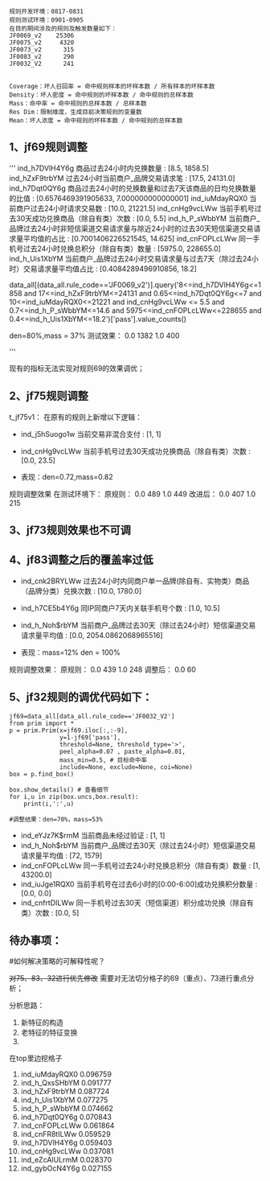 ```
规则开发环境：0817-0831
规则测试环境：0901-0905
在目的期间涉及的规则及触发数量如下：
JF0069_v2    25306
JF0075_v2     4320
JF0073_v2      315
JF0083_v2      290
JF0032_V2      241


Coverage：坏人召回率 = 命中规则样本的坏样本数 / 所有样本的坏样本数
Density：坏人密度 = 命中规则的坏样本数 / 命中规则的总样本数
Mass：命中率 = 命中规则的总样本数 / 总样本数
Res Dim：限制维度，生成目前决策规则的变量数
Mean：坏人浓度 = 命中规则的坏样本数 / 命中规则的总样本数

```

## 1、jf69规则调整
'''
ind_h7DVlH4Y6g 商品过去24小时内兑换数量 : [8.5, 1858.5]
ind_hZxF9trbYM 过去24小时当前商户_品牌交易请求笔 : [17.5, 24131.0]
ind_h7Dqt0QY6g 商品过去24小时的兑换数量和过去7天该商品的日均兑换数量的比值 : [0.6576469391905633, 7.000000000000001]
ind_iuMdayRQX0 当前商户过去24小时请求交易数 : [10.0, 21221.5]
ind_cnHg9vcLWw 当前手机号过去30天成功兑换商品（除自有类）次数 : [0.0, 5.5]
ind_h_P_sWbbYM 当前商户_品牌过去24小时非短信渠道交易请求量与除近24小时的过去30天短信渠道交易请求量平均值的占比 : [0.7001406226521545, 14.625]
ind_cnFOPLcLWw 同一手机号过去24小时兑换总积分（除自有类）数量 : [5975.0, 228655.0]
ind_h_Uis1XbYM 当前商户_品牌过去24小时交易请求量与过去7天（除过去24小时）交易请求量平均值占比 : [0.4084289496910856, 18.2]


data_all[(data_all.rule_code=='JF0069_v2')].query('8<=ind_h7DVlH4Y6g<=1858 and 17<=ind_hZxF9trbYM<=24131 and 0.65<=ind_h7Dqt0QY6g<=7 and 10<=ind_iuMdayRQX0<=21221 and ind_cnHg9vcLWw <= 5.5 and 0.7<=ind_h_P_sWbbYM<=14.6 and 5975<=ind_cnFOPLcLWw<=228655 and 0.4<=ind_h_Uis1XbYM<=18.2')['pass'].value_counts()


den=80%,mass = 37%
测试效果：
0.0    1382
1.0     400

'''





现有的指标无法实现对规则69的效果调优；


## 2、jf75规则调整
t_jf75v1：
在原有的规则上新增以下逻辑：

- ind_j5hSuogo1w 当前交易非混合支付 : [1, 1]
- ind_cnHg9vcLWw 当前手机号过去30天成功兑换商品（除自有类）次数 : [0.0, 23.5]

- 表现：den=0.72,mass=0.82

规则调整效果
在测试环境下：
原规则：
0.0    489
1.0    449
改进后：
0.0    407
1.0    215

## 3、jf73规则效果也不可调


## 4、jf83调整之后的覆盖率过低

- ind_cnk2BRYLWw 过去24小时内同商户单一品牌(除自有、实物类）商品（品牌分类）兑换次数 : [10.0, 1780.0]
- ind_h7CE5b4Y6g 同IP同商户7天内关联手机号个数 : [1.0, 10.5]
- ind_h_Noh$rbYM 当前商户_品牌过去30天（除过去24小时）短信渠道交易请求量平均值 : [0.0, 2054.0862068965516]

- 表现：mass=12% den = 100%

规则调整效果：
原规则：
0.0    439
1.0    248
调整后：
0.0    60

## 5、jf32规则的调优代码如下：


```
jf69=data_all[data_all.rule_code=='JF0032_V2']
from prim import *
p = prim.Prim(x=jf69.iloc[:,:-9],
              y=1-jf69['pass'],
              threshold=None, threshold_type='>',
              peel_alpha=0.07 , paste_alpha=0.01, 
              mass_min=0.5, # 目标命中率
              include=None, exclude=None, coi=None)
box = p.find_box()

box.show_details() # 查看细节
for i,u in zip(box.uncs,box.result):
    print(i,':',u)

#调整结果：den=70%，mass=53%
```
- ind_eYJz7K$rmM 当前商品未经过验证 : [1, 1]
- ind_h_Noh$rbYM 当前商户_品牌过去30天（除过去24小时）短信渠道交易请求量平均值 : [72, 1579]
- ind_cnFOPLcLWw 同一手机号过去24小时兑换总积分（除自有类）数量 : [1, 43200.0]
- ind_iuJge1RQX0 当前手机号在过去6小时的[0:00-6:00]成功兑换积分数量 : [0.0, 0.0]
- ind_cnfrtDILWw 同一手机号过去30天（短信渠道）积分成功兑换（除自有类）次数 : [0.0, 5]



## 待办事项：
#如何解决策略的可解释性呢？

~~对75、83、32进行优先修改~~
需要对无法切分格子的69（重点）、73进行重点分析；

分析思路：
1. 新特征的构造
2. 老特征的特征变换
3. 

在top里边挖格子

 1) ind_iuMdayRQX0                 0.096759
 2) ind_h_QxsSHbYM                 0.091777
 3) ind_hZxF9trbYM                 0.087724
 4) ind_h_Uis1XbYM                 0.077275
 5) ind_h_P_sWbbYM                 0.074662
 6) ind_h7Dqt0QY6g                 0.070843
 7) ind_cnFOPLcLWw                 0.061864
 8) ind_cnFR8tILWw                 0.059529
 9) ind_h7DVlH4Y6g                 0.059403
10) ind_cnHg9vcLWw                 0.037081
11) ind_eZcAlULrmM                 0.028370
12) ind_gybOcN4Y6g                 0.027155